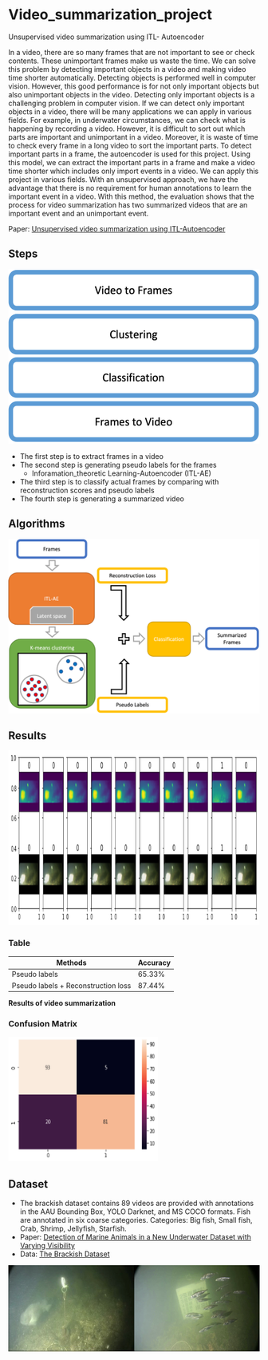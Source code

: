 # Video_summarization_project
Unsupervised video summarization using ITL- Autoencoder

In a video, there are so many frames that are not important to see or check contents. These unimportant frames make us waste the time. We can solve this problem by detecting important objects in a video and making video time shorter automatically. Detecting objects is performed well in computer vision. However, this good performance is for not only important objects but also unimportant objects in the video. Detecting only important objects is a challenging problem in computer vision. If we can detect only important objects in a video, there will be many applications we can apply in various fields. For example, in underwater circumstances, we can check what is happening by recording a video. However, it is difficult to sort out which parts are important and unimportant in a video. Moreover, it is waste of time to check every frame in a long video to sort the important parts. To detect important parts in a frame, the autoencoder is used for this project. Using this model, we can extract the important parts in a frame and make a video time shorter which includes only import events in a video. We can apply this project in various fields. With an unsupervised approach, we have the advantage that there is no requirement for human annotations to learn the important event in a video. With this method, the evaluation shows that the process for video summarization has two summarized videos that are an important event and an unimportant event.

Paper: [Unsupervised video summarization using ITL-Autoencoder](https://gijunglee.github.io/assets/video_report.pdf)

## Steps
<img src="/data/Picture1.png" width="1000" height="350">

- The first step is to extract frames in a video
- The second step is generating pseudo labels for the frames
  - Inforamation_theoretic Learning-Autoencoder (ITL-AE)
- The third step is to classify actual frames by comparing with reconstruction scores and pseudo labels
- The fourth step is generating a summarized video

## Algorithms
<img src="/data/Picture2.png" width="1000" height="350">

## Results
<img src="/data/download.png" width="1000" height="350">

### Table
| Methods | Accuracy |
| -------- | -------- |
| Pseudo labels | 65.33% |
| Pseudo labels + Reconstruction loss | 87.44% |

**Results of video summarization** 

### Confusion Matrix
<img src="/data/Picture4.png" width="300" height="250">



## Dataset
- The brackish dataset contains 89 videos are provided with annotations in the AAU Bounding Box, YOLO Darknet, and MS COCO formats. Fish are annotated in six coarse categories. Categories: Big fish, Small fish, Crab, Shrimp, Jellyfish, Starfish.
- Paper: [Detection of Marine Animals in a New Underwater Dataset with Varying Visibility](https://openaccess.thecvf.com/content_CVPRW_2019/papers/AAMVEM/Pedersen_Detection_of_Marine_Animals_in_a_New_Underwater_Dataset_with_CVPRW_2019_paper.pdf)
- Data: [The Brackish Dataset](https://www.kaggle.com/aalborguniversity/brackish-dataset)

![img](/data/Picture5.png)
